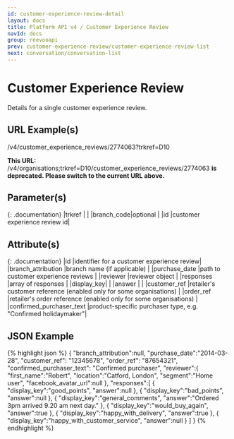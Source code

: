 ```yaml
---
id: customer-experience-review-detail
layout: docs
title: Platform API v4 / Customer Experience Review
navId: docs
group: reevooapi
prev: customer-experience-review/customer-experience-review-list
next: conversation/conversation-list
---
```


# Customer Experience Review
Details for a single customer experience review.

## URL Example(s)
/v4/customer_experience_reviews/2774063?trkref=D10

<div class="warning">
  <strong>This URL: </strong> 
  /v4/organisations;trkref=D10/customer_experience_reviews/2774063 
  <strong> is deprecated. Please switch to the current URL above.</strong><br/>
</div>

## Parameter(s)

{: .documentation}
|trkref     |                             |
|branch_code|optional                     |
|id         |customer experience review id|

## Attribute(s)

{: .documentation}
|id                                       |identifier for a customer experience review|
|branch_attribution                       |branch name (if applicable)                |
|purchase_date                            |path to customer experience reviews        |
|reviewer                                 |reviewer object                            |
|responses                                |array of responses                         |
|<span class="indent-1">display_key</span>|                                           |
|<span class="indent-1">answer</span>     |                                           |
|customer_ref                             |retailer's customer reference  (enabled only for some organisations)            |
|order_ref                                |retailer's order reference     (enabled only for some organisations)            |
|confirmed_purchaser_text |product-specific purchaser type, e.g. "Confirmed holidaymaker"|

## JSON Example
{% highlight json %}
{
   "branch_attribution":null,
   "purchase_date":"2014-03-28",
   "customer_ref": "12345678",
   "order_ref": "87654321",
   "confirmed_purchaser_text": "Confirmed purchaser",
   "reviewer":{
      "first_name":"Robert",
      "location":"Catford, London",
      "segment":"Home user",
      "facebook_avatar_url":null
   },
   "responses":[
      {
         "display_key":"good_points",
         "answer":null
      },
      {
         "display_key":"bad_points",
         "answer":null
      },
      {
         "display_key":"general_comments",
         "answer":"Ordered 3pm arrived 9.20 am next day."
      },
      {
         "display_key":"would_buy_again",
         "answer":true
      },
      {
         "display_key":"happy_with_delivery",
         "answer":true
      },
      {
         "display_key":"happy_with_customer_service",
         "answer":null
      }
   ]
}
{% endhighlight %}
